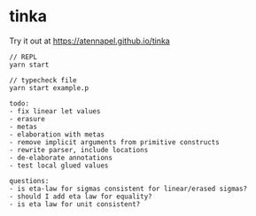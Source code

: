 # tinka

Try it out at https://atennapel.github.io/tinka

```
// REPL
yarn start

// typecheck file
yarn start example.p
```

```
todo:
- fix linear let values
- erasure
- metas
- elaboration with metas
- remove implicit arguments from primitive constructs
- rewrite parser, include locations
- de-elaborate annotations
- test local glued values
```

```
questions:
- is eta-law for sigmas consistent for linear/erased sigmas?
- should I add eta law for equality?
- is eta law for unit consistent?
```
